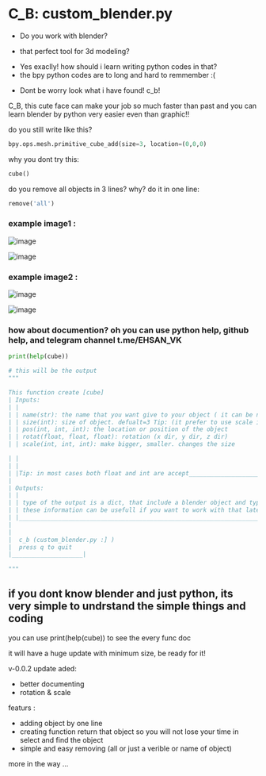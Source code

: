 # C_B: custom_blender.py 

+ Do you work with blender? 
- that perfect tool for 3d modeling?
+ Yes exaclly! how should i learn writing python codes in that? 
+ the bpy python codes are to long and hard to remmember :(
- Dont be worry look what i have found! c_b!

 C_B, this cute face can make your job so much faster than past 
 and you can learn blender by python very easier even than graphic!!


do you still write like this? 
```python
bpy.ops.mesh.primitive_cube_add(size=3, location=(0,0,0)
```

why you dont try this:
```python
cube()
```

do you remove all objects in 3 lines? why?
do it in one line:
```python
remove('all')
```

### example image1 :
![image](https://github.com/user-attachments/assets/5da27ee4-3ffd-4386-b2d0-c937cfd7d2f4)

![image](https://github.com/user-attachments/assets/de67417d-9cdc-4ebf-b284-7ec23d3da7ff)

### example image2 :
![image](https://github.com/user-attachments/assets/7947a257-4c42-4724-b125-83ac0cb2ce8e)

![image](https://github.com/user-attachments/assets/36d53ea3-e043-47a1-ada4-d3c3d0ffe09a)


### how about documention? oh you can use python help, github help, and telegram channel t.me/EHSAN_VK 
```python
print(help(cube))

# this will be the output
"""

This function create [cube] 
| Inputs:
| |
| | name(str): the name that you want give to your object ( it can be none, blender will give it a name)
| | size(int): size of object. defualt=3 Tip: (it prefer to use scale if available)
| | pos(int, int, int): the location or position of the object
| | rotat(float, float, float): rotation (x dir, y dir, z dir)
| | scale(int, int, int): make bigger, smaller. changes the size

| | 
| |
| |Tip: in most cases both float and int are accept_____________________
|
| Outputs:
| |
| | type of the output is a dict, that include a blender object and type of object
| | these information can be usefull if you want to work with that later so keep them in a verible
| |______________________________________________________________________________________________
|                    
|                    
|  c_b (custom_blender.py :] ) 
|  press q to quit
|____________________|
    
"""
```

## if you dont know blender and just python, its very simple to undrstand the simple things and coding
you can use print(help(cube)) to see the every func doc

it will have a huge update with minimum size, be ready for it!

v-0.0.2 update aded:
+ better documenting
+ rotation & scale 

featurs :
+ adding object by one line
+ creating function return that object so you will not lose your time in select and find the object
+ simple and easy removing (all or just a verible or name of object)


more in the way ...
